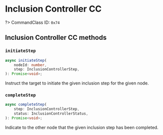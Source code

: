 # Inclusion Controller CC

?> CommandClass ID: `0x74`

## Inclusion Controller CC methods

### `initiateStep`

```ts
async initiateStep(
	nodeId: number,
	step: InclusionControllerStep,
): Promise<void>;
```

Instruct the target to initiate the given inclusion step for the given node.

### `completeStep`

```ts
async completeStep(
	step: InclusionControllerStep,
	status: InclusionControllerStatus,
): Promise<void>;
```

Indicate to the other node that the given inclusion step has been completed.
